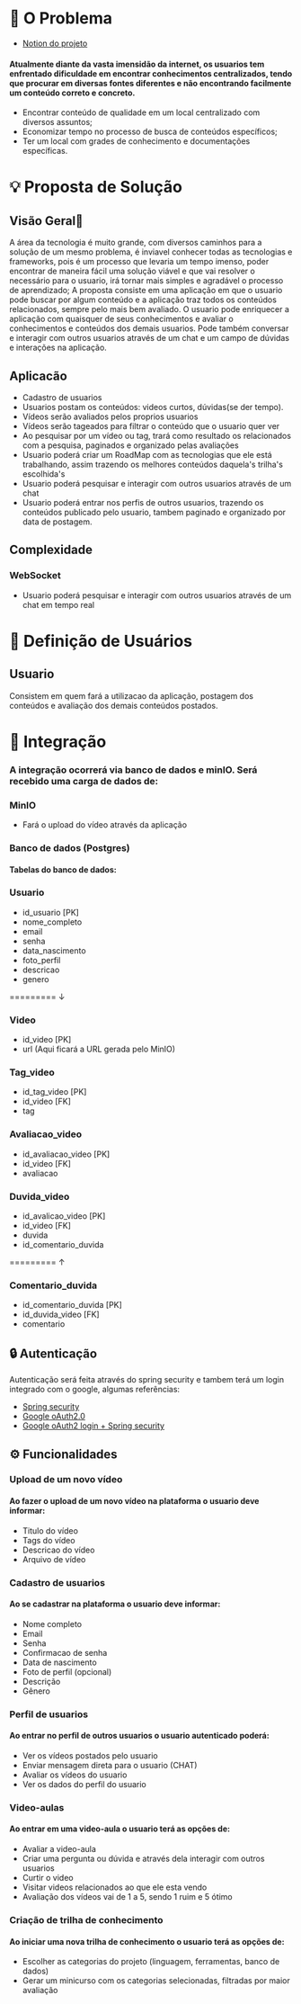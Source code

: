 # 🤯 O Problema

- [Notion do projeto](https://glen-boat-8a6.notion.site/ShareSolving-io-Arezzo-76cc8dd51168467ea1b5beac7e367977)

#### Atualmente diante da vasta imensidão da internet, os usuarios tem enfrentado dificuldade em encontrar conhecimentos centralizados, tendo que procurar em diversas fontes diferentes e não encontrando facilmente um conteúdo correto e concreto.
- Encontrar conteúdo de qualidade em um local centralizado com diversos assuntos;
- Economizar tempo no processo de busca de conteúdos específicos;
- Ter um local com grades de conhecimento e documentações específicas.


# 💡 Proposta de Solução
## Visão Geral🧐

A área da tecnologia é muito grande, com diversos caminhos para a solução de um mesmo problema, é inviavel conhecer todas as tecnologias e frameworks, pois é um processo que levaria um tempo imenso, poder encontrar de maneira fácil uma solução viável e que vai resolver o necessário para o usuario, irá tornar mais simples e agradável o processo de aprendizado;
A proposta consiste em uma aplicação em que o usuario pode buscar por algum conteúdo e a aplicação traz todos os conteúdos relacionados, sempre pelo mais bem avaliado.
O usuario pode enriquecer a aplicação com quaisquer de seus conhecimentos e avaliar o conhecimentos e conteúdos dos demais usuarios.
Pode também conversar e interagir com outros usuarios através de um chat e um campo de dúvidas e interações na aplicação.

## Aplicacão
- Cadastro de usuarios
- Usuarios postam os conteúdos: videos curtos, dúvidas(se der tempo).
- Vídeos serão avaliados pelos proprios usuarios
- Vídeos serão tageados para filtrar o conteúdo que o usuario quer ver
- Ao pesquisar por um vídeo ou tag, trará como resultado os relacionados com a pesquisa, paginados e organizado pelas avaliações
- Usuario poderá criar um RoadMap com as tecnologias que ele está trabalhando, assim trazendo os melhores conteúdos daquela's trilha's escolhida's
- Usuario poderá pesquisar e interagir com outros usuarios através de um chat
- Usuario poderá entrar nos perfis de outros usuarios, trazendo os conteúdos publicado pelo usuario, tambem paginado e organizado por data de postagem.

## Complexidade
### WebSocket
- Usuario poderá pesquisar e interagir com outros usuarios através de um chat em tempo real

# 👥 Definição de Usuários
## Usuario

Consistem em quem fará a utilizacao da aplicação, postagem dos conteúdos e avaliação dos demais conteúdos postados.

# 🔌 Integração

### A integração ocorrerá via banco de dados e minIO. Será recebido uma carga de dados de:

### MinIO
- Fará o upload do vídeo através da aplicação

### Banco de dados (Postgres)
#### Tabelas do banco de dados:

### Usuario
- id_usuario [PK]
- nome_completo
- email
- senha
- data_nascimento
- foto_perfil
- descricao
- genero

========= ↓
### Video
- id_video [PK]
- url (Aqui ficará a URL gerada pelo MinIO)

### Tag_video
- id_tag_video [PK]
- id_video [FK]
- tag

### Avaliacao_video
- id_avaliacao_video [PK]
- id_video [FK]
- avaliacao

### Duvida_video
- id_avalicao_video [PK]
- id_video [FK]
- duvida
- id_comentario_duvida

========= ↑

### Comentario_duvida
- id_comentario_duvida [PK]
- id_duvida_video [FK]
- comentario

## 🔒 Autenticação
Autenticação será feita através do spring security e tambem terá um login integrado com o google, algumas referências:
- [Spring security](https://spring.io/projects/spring-security)
- [Google oAuth2.0](https://developers.google.com/identity/protocols/oauth2)
- [Google oAuth2 login + Spring security](https://www.baeldung.com/spring-security-5-oauth2-login)

## ⚙️ Funcionalidades

### Upload de um novo vídeo
#### Ao fazer o upload de um novo vídeo na plataforma o usuario deve informar:
- Titulo do vídeo
- Tags do vídeo
- Descricao do vídeo
- Arquivo de vídeo

### Cadastro de usuarios
#### Ao se cadastrar na plataforma o usuario deve informar:
- Nome completo
- Email
- Senha
- Confirmacao de senha
- Data de nascimento
- Foto de perfil (opcional)
- Descrição
- Gênero

### Perfil de usuarios
#### Ao entrar no perfil de outros usuarios o usuario autenticado poderá:
- Ver os vídeos postados pelo usuario
- Enviar mensagem direta para o usuario (CHAT)
- Avaliar os vídeos do usuario
- Ver os dados do perfil do usuario

### Video-aulas
#### Ao entrar em uma video-aula o usuario terá as opções de:
- Avaliar a video-aula
- Criar uma pergunta ou dúvida e através dela interagir com outros usuarios
- Curtir o video
- Visitar videos relacionados ao que ele esta vendo
- Avaliação dos vídeos vai de 1 a 5, sendo 1 ruim e 5 ótimo

### Criação de trilha de conhecimento
#### Ao iniciar uma nova trilha de conhecimento o usuario terá as opções de:
- Escolher as categorias do projeto (linguagem, ferramentas, banco de dados)
- Gerar um minicurso com os categorias selecionadas, filtradas por maior avaliação
